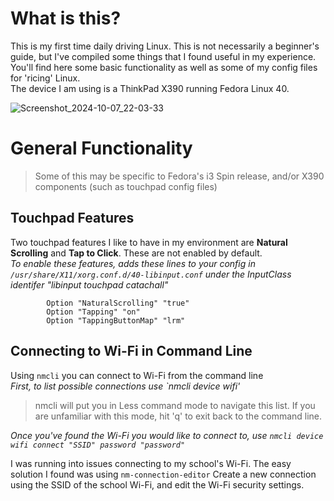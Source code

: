 # What is this?
This is my first time daily driving Linux. This is not necessarily a beginner's guide, but I've compiled some things that I found useful in my experience. You'll find here some basic functionality as well as some of my config files for 'ricing' Linux.\
The device I am using is a ThinkPad X390 running Fedora Linux 40.

![Screenshot_2024-10-07_22-03-33](https://github.com/user-attachments/assets/24adff5e-55b8-4972-bc42-8322743a7021)

# General Functionality
> Some of this may be specific to Fedora's i3 Spin release, and/or X390 components (such as touchpad config files)

## Touchpad Features
Two touchpad features I like to have in my environment are **Natural Scrolling** and **Tap to Click**. These are not enabled by default.\
*To enable these features, adds these lines to your config in `/usr/share/X11/xorg.conf.d/40-libinput.conf` under the InputClass identifer "libinput touchpad catachall"*
```
        Option "NaturalScrolling" "true"
        Option "Tapping" "on"
        Option "TappingButtonMap" "lrm"
```

## Connecting to Wi-Fi in Command Line
Using `nmcli` you can connect to Wi-Fi from the command line\
*First, to list possible connections use `nmcli device wifi'*
> nmcli will put you in Less command mode to navigate this list. If you are unfamiliar with this mode, hit 'q' to exit back to the command line.

*Once you've found the Wi-Fi you would like to connect to, use `nmcli device wifi connect "SSID" password "password"`*

I was running into issues connecting to my school's Wi-Fi. The easy solution I found was using `nm-connection-editor` Create a new connection using the SSID of the school Wi-Fi, and edit the Wi-Fi security settings.
